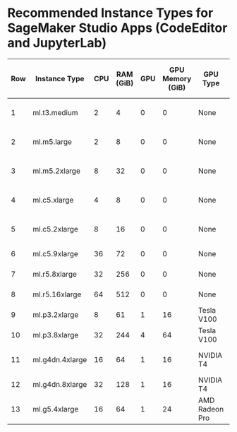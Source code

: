 # Recommended Instance Types for SageMaker Studio Apps (CodeEditor and JupyterLab)

| Row | Instance Type  | CPU | RAM (GiB) | GPU | GPU Memory (GiB) | GPU Type       | Purpose          | Quota       | Price per Hour ($) | Details Link                                              |
|-----|----------------|-----|-----------|-----|------------------|----------------|------------------|-------------|-------------------|----------------------------------------------------------|
| 1   | ml.t3.medium   | 2   | 4         | 0   | 0                | None           | General Purpose  | 15 per team  | 0.05              | [Details](https://instances.vantage.sh/aws/ec2/t3.medium) |
| 2   | ml.m5.large    | 2   | 8         | 0   | 0                | None           | General Purpose  | 15 per team  | 0.115             | [Details](https://instances.vantage.sh/aws/ec2/m5.large)  |
| 3   | ml.m5.2xlarge  | 8   | 32        | 0   | 0                | None           | General Purpose  | 15 per team  | 0.461             | [Details](https://instances.vantage.sh/aws/ec2/m5.2xlarge)|
| 4   | ml.c5.xlarge   | 4   | 8         | 0   | 0                | None           | Compute Optimized| 15 per team  | 0.204             | [Details](https://instances.vantage.sh/aws/ec2/c5.xlarge) |
| 5   | ml.c5.2xlarge  | 8   | 16        | 0   | 0                | None           | Compute Optimized| 15 per team  | 0.408             | [Details](https://instances.vantage.sh/aws/ec2/c5.2xlarge)|
| 6   | ml.c5.9xlarge  | 36  | 72        | 0   | 0                | None           | Compute Optimized| 6 per team  | 1.836             | [Details](https://instances.vantage.sh/aws/ec2/c5.9xlarge)|
| 7   | ml.r5.8xlarge  | 32  | 256       | 0   | 0                | None           | Memory Optimized | 6 per team  | 2.419             | [Details](https://instances.vantage.sh/aws/ec2/r5.8xlarge)|
| 8   | ml.r5.16xlarge | 64  | 512       | 0   | 0                | None           | Memory Optimized | 6 per team  | 4.838             | [Details](https://instances.vantage.sh/aws/ec2/r5.16xlarge)|
| 9   | ml.p3.2xlarge  | 8   | 61        | 1   | 16               | Tesla V100     | GPU - General    | 6 per team  | 3.825             | [Details](https://instances.vantage.sh/aws/ec2/p3.2xlarge) |
| 10  | ml.p3.8xlarge  | 32  | 244       | 4   | 64               | Tesla V100     | GPU - General    | 6 per team  | 14.688            | [Details](https://instances.vantage.sh/aws/ec2/p3.8xlarge)|
| 11  | ml.g4dn.4xlarge| 16  | 64        | 1   | 16               | NVIDIA T4      | GPU - General    | 12 per team  | 1.505             | [Details](https://instances.vantage.sh/aws/ec2/g4dn.4xlarge)|
| 12  | ml.g4dn.8xlarge| 32  | 128       | 1   | 16               | NVIDIA T4      | GPU - Training   | 6 per team  | 2.72              | [Details](https://instances.vantage.sh/aws/ec2/g4dn.8xlarge)|
| 13  | ml.g5.4xlarge  | 16  | 64        | 1   | 24               | AMD Radeon Pro | GPU - Inference  | 1 per team  | 2.03              | [Details](https://instances.vantage.sh/aws/ec2/g5.4xlarge) |

